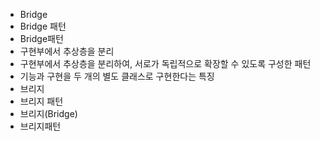 ﻿- Bridge
- Bridge 패턴
- Bridge패턴
- 구현부에서 추상층을 분리
- 구현부에서 추상층을 분리하여, 서로가 독립적으로 확장할 수 있도록 구성한 패턴
- 기능과 구현을 두 개의 별도 클래스로 구현한다는 특징
- 브리지
- 브리지 패턴
- 브리지(Bridge)
- 브리지패턴
